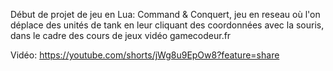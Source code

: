 Début de projet de jeu en Lua: Command & Conquert, jeu en reseau où l'on déplace des unités de tank en leur cliquant des coordonnées avec la souris,
dans le cadre des cours de jeux vidéo gamecodeur.fr

Vidéo: https://youtube.com/shorts/jWg8u9EpOw8?feature=share
